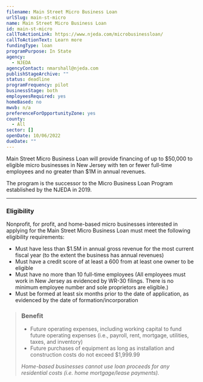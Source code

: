 ```yaml
---
filename: Main Street Micro Business Loan
urlSlug: main-st-micro
name: Main Street Micro Business Loan
id: main-st-micro
callToActionLink: https://www.njeda.com/microbusinessloan/
callToActionText: Learn more
fundingType: loan
programPurpose: In State
agency:
  - NJEDA
agencyContact: nmarshall@njeda.com
publishStageArchive: ""
status: deadline
programFrequency: pilot
businessStage: both
employeesRequired: yes
homeBased: no
mwvb: n/a
preferenceForOpportunityZone: yes
county:
  - All
sector: []
openDate: 10/06/2022
dueDate: ""
---
```

Main Street Micro Business Loan will provide financing of up to $50,000 to eligible micro businesses in New Jersey with ten or fewer full-time employees and no greater than $1M in annual revenues. 

The program is the successor to the Micro Business Loan Program established by the NJEDA in 2019.

- - -

### Eligibility

Nonprofit, for profit, and home-based micro businesses interested in applying for the Main Street Micro Business Loan must meet the following eligibility requirements:

* Must have less than $1.5M in annual gross revenue for the most current fiscal year (to the extent the business has annual revenues)
* Must have a credit score of at least a 600 from at least one owner to be eligible
* Must have no more than 10 full-time employees (All employees must work in New Jersey as evidenced by WR-30 filings. There is no minimum employee number and sole proprietors are eligible.)
* Must be formed at least six months prior to the date of application, as evidenced by the date of formation/incorporation

> ### Benefit
>
> * Future operating expenses, including working capital to fund future operating expenses (i.e., payroll, rent, mortgage, utilities, taxes, and inventory)
> * Future purchases of equipment as long as installation and construction costs do not exceed $1,999.99
>
> *Home-based businesses cannot use loan proceeds for any residential costs (i.e. home mortgage/lease payments).*